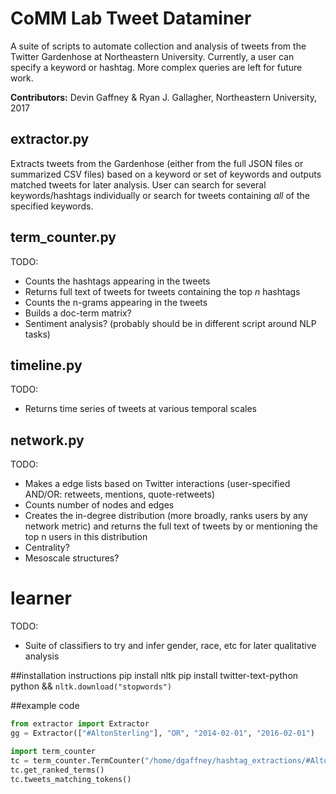 # CoMM Lab Tweet Dataminer
A suite of scripts to automate collection and analysis of tweets from the Twitter Gardenhose at Northeastern University. Currently, a user can specify a keyword or hashtag. More complex queries are left for future work.

**Contributors:** Devin Gaffney & Ryan J. Gallagher, Northeastern University, 2017


## extractor.py
Extracts tweets from the Gardenhose (either from the full JSON files or
summarized CSV files) based on a keyword or set of keywords and outputs matched
tweets for later analysis. User can search for several keywords/hashtags
individually or search for tweets containing *all* of the specified keywords.

## term_counter.py
TODO:
- Counts the hashtags appearing in the tweets
- Returns full text of tweets for tweets containing the top *n* hashtags
- Counts the n-grams appearing in the tweets
- Builds a doc-term matrix?
- Sentiment analysis? (probably should be in different script around NLP tasks)

## timeline.py
TODO:
- Returns time series of tweets at various temporal scales

## network.py
TODO:
- Makes a edge lists based on Twitter interactions (user-specified AND/OR: retweets, mentions, quote-retweets)
- Counts number of nodes and edges
- Creates the in-degree distribution (more broadly, ranks users by any network metric) and returns the full text of tweets by or mentioning the top n users in this distribution
- Centrality?
- Mesoscale structures?

# learner
TODO:
- Suite of classifiers to try and infer gender, race, etc for later qualitative analysis


##installation instructions
pip install nltk
pip install twitter-text-python
python && `nltk.download("stopwords")`

##example code
```python
from extractor import Extractor
gg = Extractor(["#AltonSterling"], "OR", "2014-02-01", "2016-02-01")

import term_counter
tc = term_counter.TermCounter("/home/dgaffney/hashtag_extractions/#AltonSterling_2015-08-09_2017-08-09_reduced", "/home/dgaffney/hashtag_results/#AltonSterling_2015-08-09_2017-08-09_reduced")
tc.get_ranked_terms()
tc.tweets_matching_tokens()
```